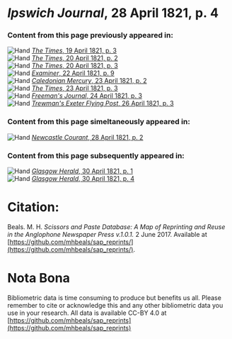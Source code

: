 # *Ipswich Journal*, 28 April 1821, p. 4  
  
### Content from this page previously appeared in:  
![Hand](http://scissorsandpaste.net/wp-content/uploads/2017/06/smallhandpointer.png) [*The Times*, 19 April 1821, p. 3](https://mhbeals.github.io/sap_html/The-Times/The-Times-19-April-1821-p-3)  
![Hand](http://scissorsandpaste.net/wp-content/uploads/2017/06/smallhandpointer.png) [*The Times*, 20 April 1821, p. 2](https://mhbeals.github.io/sap_html/The-Times/The-Times-20-April-1821-p-2)  
![Hand](http://scissorsandpaste.net/wp-content/uploads/2017/06/smallhandpointer.png) [*The Times*, 20 April 1821, p. 3](https://mhbeals.github.io/sap_html/The-Times/The-Times-20-April-1821-p-3)  
![Hand](http://scissorsandpaste.net/wp-content/uploads/2017/06/smallhandpointer.png) [*Examiner*, 22 April 1821, p. 9](https://mhbeals.github.io/sap_html/Examiner/Examiner-22-April-1821-p-9)  
![Hand](http://scissorsandpaste.net/wp-content/uploads/2017/06/smallhandpointer.png) [*Caledonian Mercury*, 23 April 1821, p. 2](https://mhbeals.github.io/sap_html/Caledonian-Mercury/Caledonian-Mercury-23-April-1821-p-2)  
![Hand](http://scissorsandpaste.net/wp-content/uploads/2017/06/smallhandpointer.png) [*The Times*, 23 April 1821, p. 3](https://mhbeals.github.io/sap_html/The-Times/The-Times-23-April-1821-p-3)  
![Hand](http://scissorsandpaste.net/wp-content/uploads/2017/06/smallhandpointer.png) [*Freeman's Journal*, 24 April 1821, p. 3](https://mhbeals.github.io/sap_html/Freeman's-Journal/Freeman's-Journal-24-April-1821-p-3)  
![Hand](http://scissorsandpaste.net/wp-content/uploads/2017/06/smallhandpointer.png) [*Trewman's Exeter Flying Post*, 26 April 1821, p. 3](https://mhbeals.github.io/sap_html/Trewman's-Exeter-Flying-Post/Trewman's-Exeter-Flying-Post-26-April-1821-p-3)  
  
### Content from this page simeltaneously appeared in:  
![Hand](http://scissorsandpaste.net/wp-content/uploads/2017/06/smallhandpointer.png) [*Newcastle Courant*, 28 April 1821, p. 2](https://mhbeals.github.io/sap_html/Newcastle-Courant/Newcastle-Courant-28-April-1821-p-2)  
  
### Content from this page subsequently appeared in:  
![Hand](http://scissorsandpaste.net/wp-content/uploads/2017/06/smallhandpointer.png) [*Glasgow Herald*, 30 April 1821, p. 1](https://mhbeals.github.io/sap_html/Glasgow-Herald/Glasgow-Herald-30-April-1821-p-1)  
![Hand](http://scissorsandpaste.net/wp-content/uploads/2017/06/smallhandpointer.png) [*Glasgow Herald*, 30 April 1821, p. 4](https://mhbeals.github.io/sap_html/Glasgow-Herald/Glasgow-Herald-30-April-1821-p-4)  


# Citation: 

Beals. M. H. *Scissors and Paste Database: A Map of Reprinting and Reuse in the Anglophone Newspaper Press v.1.0.1.* 2 June 2017. Available at [https://github.com/mhbeals/sap_reprints/](https://github.com/mhbeals/sap_reprints/). 

# Nota Bona

Bibliometric data is time consuming to produce but benefits us all. Please remember to cite or acknowledge this and any other bibliometric data you use in your research. All data is available CC-BY 4.0 at [https://github.com/mhbeals/sap_reprints](https://github.com/mhbeals/sap_reprints)